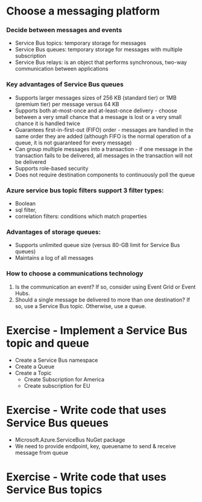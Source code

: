 # Choose a messaging platform
### Decide between messages and events
- Service Bus topics: temporary storage for messages
- Service Bus queues: temporary storage for messages with multiple subscription
- Service Bus relays: is an object that performs synchronous, two-way communication between applications

### Key advantages of Service Bus queues
- Supports larger messages sizes of 256 KB (standard tier) or 1MB (premium tier) per message versus 64 KB
- Supports both at-most-once and at-least-once delivery - choose between a very small chance that a message is lost or a very small chance it is handled twice
- Guarantees first-in-first-out (FIFO) order - messages are handled in the same order they are added (although FIFO is the normal operation of a queue, it is not guaranteed for every message)
- Can group multiple messages into a transaction - if one message in the transaction fails to be delivered, all messages in the transaction will not be delivered
- Supports role-based security
- Does not require destination components to continuously poll the queue

### Azure service bus topic filters support 3 filter types:
- Boolean
- sql filter, 
- correlation filters: conditions which match properties

### Advantages of storage queues:
- Supports unlimited queue size (versus 80-GB limit for Service Bus queues)
- Maintains a log of all messages

### How to choose a communications technology
1. Is the communication an event? If so, consider using Event Grid or Event Hubs.
2. Should a single message be delivered to more than one destination? If so, use a Service Bus topic. Otherwise, use a queue.

# Exercise - Implement a Service Bus topic and queue
- Create a Service Bus namespace
- Create a Queue
- Create a Topic
    - Create Subscription for America
    - Create subscription for EU

# Exercise - Write code that uses Service Bus queues
- Microsoft.Azure.ServiceBus NuGet package
- We need to provide endpoint, key, queuename to send & receive message from queue

# Exercise - Write code that uses Service Bus topics

